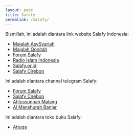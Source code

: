 ```yaml
---
layout: page
title: Salafy
permalink: /salafy/
---
```



Bismillah, ini adalah diantara link website Salafy Indonesia:

- [Majalah AsySyariah](https://asysyariah.com/)
- [Majalah Qonitah](https://qonitah.id/)
- [Forum Salafy](https://forumsalafy.net/)
- [Radio Islam Indonesia](https://radioislam.or.id/)
- [Salafy.or.id](https://salafy.or.id/)
- [Salafy Cirebon](https://www.salafycirebon.com/)

Ini adalah diantara channel telegram Salafy:
- [Forum Salafy]()
- [Salafy Cirebon]()
- [Ahlussunnah Malang]()
- [Al Manshurah Banjar]()

Ini adalah diantara toko buku Salafy:
- [Attuqa](https://tokoattuqa.com/)
